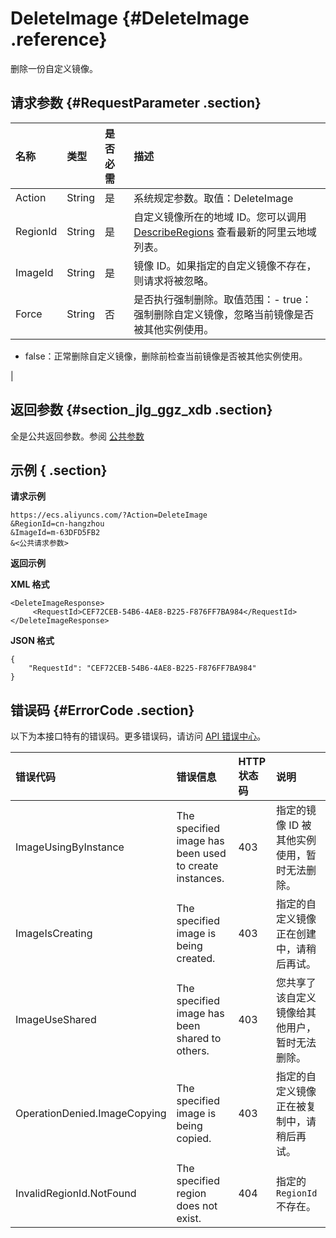 # DeleteImage {#DeleteImage .reference}

删除一份自定义镜像。

## 请求参数 {#RequestParameter .section}

|名称|类型|是否必需|描述|
|:-|:-|:---|:-|
|Action|String|是|系统规定参数。取值：DeleteImage|
|RegionId|String|是|自定义镜像所在的地域 ID。您可以调用 [DescribeRegions](intl.zh-CN/API参考/地域/DescribeRegions.md#) 查看最新的阿里云地域列表。|
|ImageId|String|是|镜像 ID。如果指定的自定义镜像不存在，则请求将被忽略。|
|Force|String|否|是否执行强制删除。取值范围：-   true：强制删除自定义镜像，忽略当前镜像是否被其他实例使用。
-   false：正常删除自定义镜像，删除前检查当前镜像是否被其他实例使用。

|

## 返回参数 {#section_jlg_ggz_xdb .section}

全是公共返回参数。参阅 [公共参数](intl.zh-CN/API参考/调用方式/公共参数.md#commonResponseParameters)

## 示例 { .section}

**请求示例** 

```
https://ecs.aliyuncs.com/?Action=DeleteImage
&RegionId=cn-hangzhou
&ImageId=m-63DFD5FB2
&<公共请求参数>
```

**返回示例** 

**XML 格式**

```
<DeleteImageResponse>
     <RequestId>CEF72CEB-54B6-4AE8-B225-F876FF7BA984</RequestId>
</DeleteImageResponse>
```

 **JSON 格式** 

```
{
    "RequestId": "CEF72CEB-54B6-4AE8-B225-F876FF7BA984"
}
```

## 错误码 {#ErrorCode .section}

以下为本接口特有的错误码。更多错误码，请访问 [API 错误中心](https://error-center.alibabacloud.com/status/product/Ecs)。

|错误代码|错误信息|HTTP 状态码|说明|
|:---|:---|:-------|:-|
|ImageUsingByInstance|The specified image has been used to create instances.|403|指定的镜像 ID 被其他实例使用，暂时无法删除。|
|ImageIsCreating|The specified image is being created.|403|指定的自定义镜像正在创建中，请稍后再试。|
|ImageUseShared|The specified image has been shared to others.|403|您共享了该自定义镜像给其他用户，暂时无法删除。|
|OperationDenied.ImageCopying|The specified image is being copied.|403|指定的自定义镜像正在被复制中，请稍后再试。|
|InvalidRegionId.NotFound|The specified region does not exist.|404|指定的 `RegionId` 不存在。|

